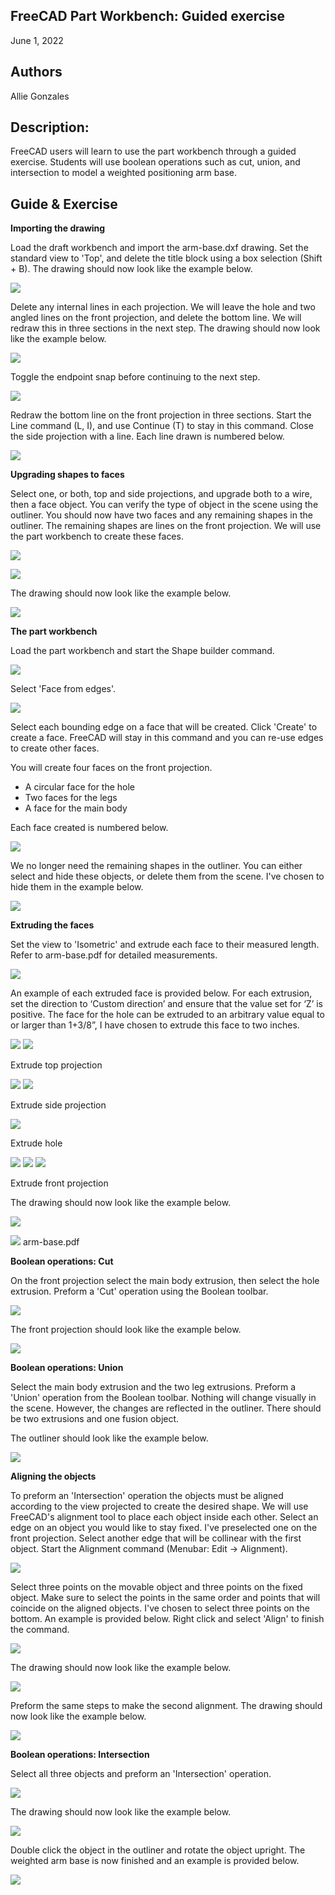 ## FreeCAD Part Workbench: Guided exercise

June 1, 2022

## Authors

Allie Gonzales

## Description:

FreeCAD users will learn to use the part workbench through a guided exercise. Students will use boolean operations such as cut, union, and intersection to model a weighted positioning arm base.

## Guide & Exercise

**Importing the drawing**

Load the draft workbench and import the arm-base.dxf drawing. Set the standard view to 'Top', and delete the title block using a box selection (Shift + B). The drawing should now look like the example below.

![](../inkscape/clean-up-&-re-draw/0.png)

Delete any internal lines in each projection. We will leave the hole and two angled lines on the front projection, and delete the bottom line. We will redraw this in three sections in the next step. The drawing should now look like the example below.

![](../inkscape/clean-up-&-re-draw/1.png)

Toggle the endpoint snap before continuing to the next step.

![](../resources/toolbars/snaps.png)

Redraw the bottom line on the front projection in three sections. Start the Line command (L, I), and use Continue (T) to stay in this command. Close the side projection with a line. Each line drawn is numbered below.

![](../inkscape/clean-up-&-re-draw/2.png)

**Upgrading shapes to faces**

Select one, or both, top and side projections, and upgrade both to a wire, then a face object. You can verify the type of object in the scene using the outliner. You should now have two faces and any remaining shapes in the outliner. The remaining shapes are lines on the front projection. We will use the part workbench to create these faces.

![](../resources/toolbars/upgrade-to-wire-face.png)

![](../inkscape/clean-up-&-re-draw/3.png)

The drawing should now look like the example below.

![](../inkscape/clean-up-&-re-draw/4.png)

**The part workbench**

Load the part workbench and start the Shape builder command.

![](../resources/toolbars/solids.png)

Select 'Face from edges'.

![](../resources/face-from-edges.png)

Select each bounding edge on a face that will be created. Click 'Create' to create a face. FreeCAD will stay in this command and you can re-use edges to create other faces.

You will create four faces on the front projection.

- A circular face for the hole
- Two faces for the legs
- A face for the main body

Each face created is numbered below.

![](../inkscape/clean-up-&-re-draw/4-5.png)

We no longer need the remaining shapes in the outliner. You can either select and hide these objects, or delete them from the scene. I've chosen to hide them in the example below.

![](../resources/tree-0.png)

**Extruding the faces**

Set the view to 'Isometric' and extrude each face to their measured length. Refer to arm-base.pdf for detailed measurements.

![](../resources/toolbars/extrude-command.png)

An example of each extruded face is provided below. For each extrusion, set the direction to ‘Custom direction’ and ensure that the value set for ‘Z’ is positive. The face for the hole can be extruded to an arbitrary value equal to or larger than 1+3/8”, I have chosen to extrude this face to two inches.

![](../resources/extrude/extrude-top.png)
![](../resources/extrude/extrude-top-image.png)

Extrude top projection

![](../resources/extrude/extrude-side.png)
![](../resources/extrude/extrude-side-image.png)

Extrude side projection

![](../resources/extrude/extrude-hole.png)

Extrude hole

![](../resources/extrude/extrude-legs.png)
![](../resources/extrude/extrude-front-middle.png)
![](../resources/extrude/extrude-front-image.png)

Extrude front projection

The drawing should now look like the example below.

![](../inkscape/clean-up-&-re-draw/5.png)

![](../QCAD/Page-1.png)
arm-base.pdf

**Boolean operations: Cut**

On the front projection select the main body extrusion, then select the hole extrusion. Preform a 'Cut' operation using the Boolean toolbar.

![](../resources/toolbars/boolean.png)

The front projection should look like the example below.

![](../inkscape/clean-up-&-re-draw/6.png)

**Boolean operations: Union**

Select the main body extrusion and the two leg extrusions. Preform a 'Union' operation from the Boolean toolbar. Nothing will change visually in the scene. However, the changes are reflected in the outliner. There should be two extrusions and one fusion object.

The outliner should look like the example below.

![](../resources/tree-1.png)

**Aligning the objects**

To preform an 'Intersection' operation the objects must be aligned according to the view projected to create the desired shape. We will use FreeCAD's alignment tool to place each object inside each other. Select an edge on an object you would like to stay fixed. I've preselected one on the front projection. Select another edge that will be collinear with the first object. Start the Alignment command (Menubar: Edit → Alignment).

![](../resources/alignment-1.png)

Select three points on the movable object and three points on the fixed object. Make sure to select the points in the same order and points that will coincide on the aligned objects. I've chosen to select three points on the bottom. An example is provided below. Right click and select 'Align' to finish the command.

![](../resources/alignment-2.png)

The drawing should now look like the example below.

![](../resources/alignment-3.png)

Preform the same steps to make the second alignment. The drawing should now look like the example below.

![](../resources/alignment-4.png)

**Boolean operations: Intersection**

Select all three objects and preform an 'Intersection' operation.

![](../resources/common.png)

The drawing should now look like the example below.

![](../resources/finished-product-not-rotated.png)

Double click the object in the outliner and rotate the object upright. The weighted arm base is now finished and an example is provided below.

![](../inkscape/clean-up-&-re-draw/8.png)